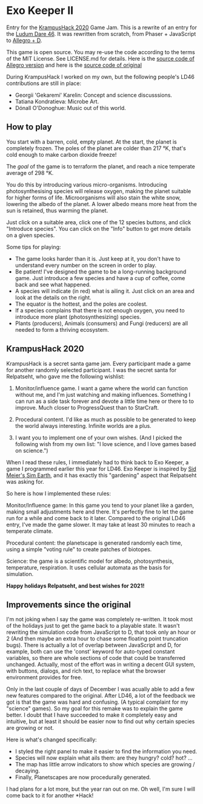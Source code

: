 # Exo Keeper II

Entry for the [KrampusHack 2020](https://tins.amarillion.org/krampu20/) Game Jam. This is a rewrite of an entry for the [Ludum Dare 46](https://ldjam.com/events/ludum-dare/46/exo-keeper). It was rewritten from scratch, from Phaser + JavaScript to [Allegro + D](https://github.com/SiegeLord/DAllegro5).

This game is open source. You may re-use the code according to the terms of the MIT License. See LICENSE.md for details.
Here is the [source code of Allegro version](https://github.com/amarillion/krampus20)
and here is the [source code of original](https://github.com/amarillion/ldjam46/)

During KrampusHack I worked on my own, but the following people's LD46 contributions are still in place:
* Georgii 'Gekaremi' Karelin: Concept and science discusssions.
* Tatiana Kondratieva: Microbe Art.
* Dónall O'Donoghue: Music out of this world.

## How to play

You start with a barren, cold, empty planet. At the start, the planet is completely frozen. The poles of the planet are colder than 217 °K, that's cold enough to make carbon dioxide freeze!

The *goal* of the game is to terraform the planet, and reach a nice temperate average of 298 °K.

You do this by introducing various micro-organisms. Introducing photosynthesising species will release oxygen, making the planet suitable for higher forms of life. Microorganisms will also stain the white snow, lowering the albedo of the planet. A lower albedo means more heat from the sun is retained, thus warming the planet.

Just click on a suitable area, click one of the 12 species buttons, and click "Introduce species". You can click on the "Info" button to get more details on a given species.

Some tips for playing:

* The game looks harder than it is. Just keep at it, you don't have to understand every number on the screen in order to play. 
* Be patient! I've designed the game to be a long-running background game. Just introduce a few species and have a cup of coffee, come back and see what happened.
* A species will indicate (in red) what is ailing it. Just click on an area and look at the details on the right.
* The equator is the hottest, and the poles are coolest.
* If a species complains that there is not enough oxygen, you need to introduce more plant (photosynthesizing) species.
* Plants (producers), Animals (consumers) and Fungi (reducers) are all needed to form a thriving ecosystem.

## KrampusHack 2020

KrampusHack is a secret santa game jam. Every participant made a game for another randomly selected participant. I was the secret santa for Relpatseht, who gave me the following wishlist:

1. Monitor/influence game. I want a game where the world can function without me, and I'm just watching and making influences. Something I can run as a side task forever and devote a little time here or there to to improve. Much closer to ProgressQuest than to StarCraft.

2. Procedural content. I'd like as much as possible to be generated to keep the world always interesting. Infinite worlds are a plus.

3. I want you to implement one of your own wishes.
   (And I picked the following wish from my own list: "I love science, and I love games based on science.")

When I read these rules, I immediately had to think back to Exo Keeper, a game I programmed earlier this year for LD46. Exo Keeper is inspired by [Sid Meier's Sim Earth](https://en.wikipedia.org/wiki/SimEarth), and it has exactly this "gardening" aspect that Relpatseht was asking for.

So here is how I implemented these rules:

Monitor/Influence game: In this game you tend to your planet like a garden, making small adjustments here and there. It's perfectly fine to let the game run for a while and come back to it later. Compared to the original LD46 entry, I've made the game slower. It may take at least 30 minutes to reach a temperate climate.  

Procedural content: the planetscape is generated randomly each time, using a simple "voting rule" to create patches of biotopes. 

Science: the game is a scientific model for albedo, photosynthesis, temperature, respiration. It uses cellular automata as the basis for simulation.

**Happy holidays Relpatseht, and best wishes for 2021!**

## Improvements since the original

I'm not joking when I say the game was completely re-written. It took most of the holidays just to get the game back to a playable state. It wasn't rewriting the simulation code from JavaScript to D, that took only an hour or 2 (And then maybe an extra hour to chase some floating point truncation bugs). There is actually a lot of overlap between JavaScript and D, for example, both can use the 'const' keyword for auto-typed constant variables, so there are whole sections of code that could be transferred unchanged. Actually, most of the effort was in writing a decent GUI system, with buttons, dialogs, and rich text, to replace what the browser environment provides for free. 

Only in the last couple of days of December I was acually able to add a few new features compared to the original. After LD46, a lot of the feedback we got is that the game was hard and confusing. (A typical complaint for my "science" games). So my goal for this remake was to explain the game better. I doubt that I have succeeded to make it completely easy and intuitive, but at least it should be easier now to find out why certain species are growing or not.

Here is what's changed specifically: 
* I styled the right panel to make it easier to find the information you need. 
* Species will now explain what ails them: are they hungry? cold? hot? ...
* The map has little arrow indicators to show which species are growing / decaying.
* Finally, Planetscapes are now procedurally generated.

I had plans for a lot more, but the year ran out on me. Oh well, I'm sure I will come back to it for another *Hack!